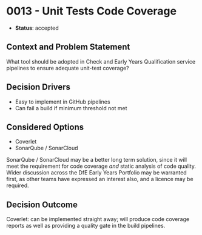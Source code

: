 # 0013 - Unit Tests Code Coverage

* **Status**: accepted

## Context and Problem Statement

What tool should be adopted in Check and Early Years Qualification service pipelines
to ensure adequate unit-test coverage? 

## Decision Drivers

- Easy to implement in GitHub pipelines
- Can fail a build if minimum threshold not met

## Considered Options

- Coverlet
- SonarQube / SonarCloud

SonarQube / SonarCloud may be a better long term solution, since it will meet the requirement
for code coverage _and_ static analysis of code quality. Wider discussion across the DfE
Early Years Portfolio may be warranted first, as other teams have expressed an interest also,
and a licence may be required.

## Decision Outcome

Coverlet: can be implemented straight away; will produce code coverage reports as well
as providing a quality gate in the build pipelines.